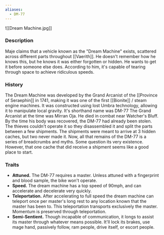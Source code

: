 ```yaml
---
aliases:
  - DM-77
---
```

![[Dream Machine.jpg]]

### Description
Maje claims that a vehicle known as the "Dream Machine" exists, scattered across different parts throughout [[Vaerith]]. He doesn't remember how he knows this, but he knows it was either forgotten or hidden. He wants to get it before someone else does. According to him, it's capable of tearing through space to achieve ridiculous speeds.
### History
The Dream Machine was developed by the Grand Arcanist of the [[Province of Seraephin]] in 1741, making it was one of the first [[Bionite]] / steam engine machines. It was constructed using lost Umbra technology, allowing it to manipulate local gravity. It's shorthand name was DM-77
The Grand Arcanist at the time was Mirran Oja. He died in combat near Watcher's Bluff. By the time his body was recovered, the DM-77 had already been stolen. The thieves couldn't operate it so they disassembled it and split the parts between a few shipments. The shipments were meant to arrive at 3 hidden caches, but two never made it. Now, all that remains of the DM-77 is a series of breadcrumbs and myths. Some question its very existence. 
However, that one cache that did receive a shipment seems like a good place to start.
### Traits
- **Attuned.** The DM-77 requires a master. Unless attuned with a fingerprint and blood sample, the bike won't operate.
- **Speed.** The dream machine has a top speed of 90mph, and can accelerate and decelerate very quickly.
- **Teleportation.** After accelerating to full speed the dream machine can teleport once per master's long rest to any location known that the master has been to. This teleportation transports exclusively the master. Momentum is preserved through teleportation.
- **Semi-Sentient.** Though incapable of communication, it longs to assist its master through whatever means possible. It'll lock its brakes, use mage hand, passively follow, ram people, drive itself, or escort people.

